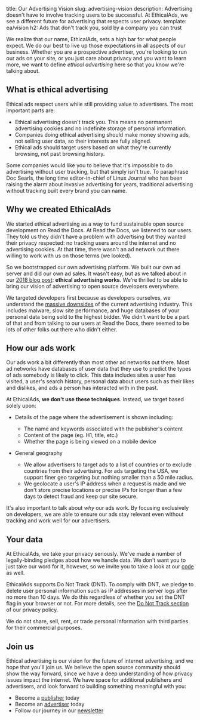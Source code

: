 title: Our Advertising Vision
slug: advertising-vision
description: Advertising doesn't have to involve tracking users to be successful. At EthicalAds, we see a different future for advertising that respects user privacy.
template: ea/vision
h2: Ads that don't track you, sold by a company you can trust


We realize that our name, EthicalAds, sets a high bar for what people expect.
We do our best to live up those expectations in all aspects of our business.
Whether you are a prospective advertiser,
you're looking to run our ads on your site,
or you just care about privacy and you want to learn more,
we want to define *ethical advertising* here
so that you know we're talking about.


## What is ethical advertising

Ethical ads respect users while still providing value to advertisers.
The most important parts are:

* Ethical advertising doesn't track you. This means no permanent advertising cookies and no indefinite storage of personal information.
* Companies doing ethical advertising should make money showing ads, not selling user data, so their interests are fully aligned.
* Ethical ads should target users based on what they're currently browsing, not past browsing history.

Some companies would like you to believe that it's impossible to do advertising
without user tracking, but that simply isn't true.
To paraphrase Doc Searls, the long time editor-in-chief of Linux Journal
who has been raising the alarm about invasive advertising for years,
traditional advertising without tracking built every brand you can name.


## Why we created EthicalAds

We started ethical advertising
as a way to fund sustainable open source development on Read the Docs.
At Read the Docs, we listened to our users.
They told us they didn't have a problem with advertising
but they wanted their privacy respected: no tracking users around the internet and no advertising cookies.
At that time, there wasn't an ad network out there willing to work with us on those terms (we looked).

So we bootstrapped our own advertising platform.
We built our own ad server and did our own ad sales.
It wasn't easy,
but as we talked about in our [2018 blog post](https://blog.readthedocs.com/ethical-advertising-works/): **ethical advertising works**.
We're thrilled to be able to bring our vision of advertising to open source developers everywhere.

We targeted developers first because as developers ourselves,
we understand the [massive downsides](http://idlewords.com/talks/what_happens_next_will_amaze_you.htm) of the current advertising industry.
This includes malware,
slow site performance,
and huge databases of your personal data being sold to the highest bidder.
We didn't want to be a part of that
and from talking to our users at Read the Docs,
there seemed to be lots of other folks out there who didn't either.


## How our ads work

Our ads work a bit differently than most other ad networks out there.
Most ad networks have databases of user data
that they use to predict the types of ads somebody is likely to click.
This data includes sites a user has visited,
a user's search history, personal data about users such as their likes and dislikes,
and ads a person has interacted with in the past.

At EthicalAds, **we don't use these techniques**.
Instead, we target based solely upon:

* Details of the page where the advertisement is shown including:
    - The name and keywords associated with the publisher's content
    - Content of the page (eg. H1, title, etc.)
    - Whether the page is being viewed on a mobile device

* General geography
    - We allow advertisers to target ads to a list of countries or to exclude
      countries from their advertising.
      For ads targeting the USA, we support finer geo targeting but nothing smaller than a 50 mile radius.
    - We geolocate a user's IP address when a request is made and we don't store
      precise locations or precise IPs for longer than a few days to detect fraud and keep our site secure.

It's also important to talk about *why* our ads work.
By focusing exclusively on developers,
we are able to ensure our ads stay relevant even without tracking and work well for our advertisers.


## Your data

At EthicalAds, we take your privacy seriously.
We've made a number of legally-binding pledges about how we handle data.
We don't want you to just take our word for it, however,
so we invite you to take a look at our [code](https://github.com/readthedocs/ethical-ad-server/) as well.

EthicalAds supports Do Not Track (DNT).
To comply with DNT, we pledge to delete user personal information such as IP addresses in server logs after no more than 10 days.
We do this regardless of whether you set the DNT flag in your browser or not.
For more details, see the [Do Not Track section]({filename}/pages/privacy-policy.md#our-use-of-cookies-and-tracking)
of our privacy policy.

We do not share, sell, rent, or trade personal information with third parties for their commercial purposes.


## Join us

Ethical advertising is our vision for the future of internet advertising,
and we hope that you'll join us.
We believe the open source community should show the way forward,
since we have a deep understanding of how privacy issues impact the internet.
We have space for additional publishers and advertisers,
and look forward to building something meaningful with you:

* Become a [publisher]({filename}/pages/publishers.md) today
* Become an [advertiser]({filename}/pages/advertisers.md) today
* Follow our journey in our [newsletter](https://ethicalads.us3.list-manage.com/subscribe/post?u=a6a22369cc2b356379cf789ca&id=79ffb01d18)

